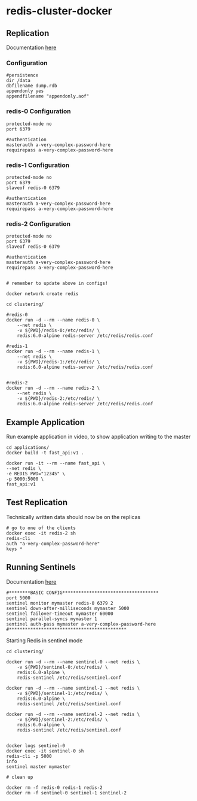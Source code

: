 # redis-cluster-docker

## Replication

Documentation [here](https://redis.io/topics/replication)

### Configuration

```
#persistence
dir /data
dbfilename dump.rdb
appendonly yes
appendfilename "appendonly.aof"

```
### redis-0 Configuration

```
protected-mode no
port 6379

#authentication
masterauth a-very-complex-password-here
requirepass a-very-complex-password-here
```
### redis-1 Configuration

```
protected-mode no
port 6379
slaveof redis-0 6379

#authentication
masterauth a-very-complex-password-here
requirepass a-very-complex-password-here

```
### redis-2 Configuration

```
protected-mode no
port 6379
slaveof redis-0 6379

#authentication
masterauth a-very-complex-password-here
requirepass a-very-complex-password-here

```

```

# remember to update above in configs!

docker network create redis

cd clustering/

#redis-0
docker run -d --rm --name redis-0 \
    --net redis \
    -v ${PWD}/redis-0:/etc/redis/ \
    redis:6.0-alpine redis-server /etc/redis/redis.conf

#redis-1
docker run -d --rm --name redis-1 \
    --net redis \
    -v ${PWD}/redis-1:/etc/redis/ \
    redis:6.0-alpine redis-server /etc/redis/redis.conf


#redis-2
docker run -d --rm --name redis-2 \
    --net redis \
    -v ${PWD}/redis-2:/etc/redis/ \
    redis:6.0-alpine redis-server /etc/redis/redis.conf

```

## Example Application

Run example application in video, to show application writing to the master

```
cd applications/
docker build -t fast_api:v1 .

docker run -it --rm --name fast_api \
--net redis \
-e REDIS_PWD="12345" \
-p 5000:5000 \
fast_api:v1

```

## Test Replication

Technically written data should now be on the replicas

```
# go to one of the clients
docker exec -it redis-2 sh
redis-cli
auth "a-very-complex-password-here"
keys *

```

## Running Sentinels

Documentation [here](https://redis.io/topics/sentinel)

```
#********BASIC CONFIG************************************
port 5000
sentinel monitor mymaster redis-0 6379 2
sentinel down-after-milliseconds mymaster 5000
sentinel failover-timeout mymaster 60000
sentinel parallel-syncs mymaster 1
sentinel auth-pass mymaster a-very-complex-password-here
#********************************************

```
Starting Redis in sentinel mode

```
cd clustering/

docker run -d --rm --name sentinel-0 --net redis \
    -v ${PWD}/sentinel-0:/etc/redis/ \
    redis:6.0-alpine \
    redis-sentinel /etc/redis/sentinel.conf

docker run -d --rm --name sentinel-1 --net redis \
    -v ${PWD}/sentinel-1:/etc/redis/ \
    redis:6.0-alpine \
    redis-sentinel /etc/redis/sentinel.conf

docker run -d --rm --name sentinel-2 --net redis \
    -v ${PWD}/sentinel-2:/etc/redis/ \
    redis:6.0-alpine \
    redis-sentinel /etc/redis/sentinel.conf


docker logs sentinel-0
docker exec -it sentinel-0 sh
redis-cli -p 5000
info
sentinel master mymaster

# clean up

docker rm -f redis-0 redis-1 redis-2
docker rm -f sentinel-0 sentinel-1 sentinel-2


```
